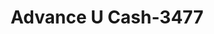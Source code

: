 ---
f_zip-code: 41042
f_state-code: KY
title: Advance U Cash-3477
f_phone: 859-746-2274
f_city-only: Florence
f_address: 4997 Houston Rd Florence
f_location-unique-id: '3477'
slug: advance-u-cash-3477
updated-on: '2024-05-30T13:46:58.046Z'
created-on: '2024-05-30T13:36:59.803Z'
published-on: '2024-05-30T13:54:32.469Z'
f_city-state: cms/city/florence-ky.md
f_company: cms/company/advance-u-cash.md
f_state: cms/state/kentucky.md
layout: '[payday-loan].html'
tags: payday-loan
---